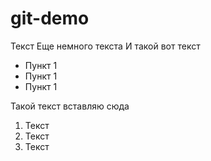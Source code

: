# git-demo
Текст
Еще немного текста
И такой вот текст
<ul>
<li>Пункт 1</li>
<li>Пункт 1</li>
<li>Пункт 1</li>
</ul>
Такой текст
вставляю сюда
<ol>
<li>Текст</li>
<li>Текст</li>
<li>Текст</li>
</ol>

